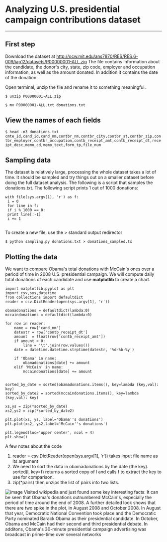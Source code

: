 # Analyzing U.S. presidential campaign contributions dataset
___
## First step
Download the dataset at http://ocw.mit.edu/ans7870/RES/RES.6-009/iap12/datasets/P00000001-ALL.zip
The file contains information about the candidate, the donor's city, state, zip code, employer and occupation information,
as well as the amount donated. In addition it contains the date of the donation.

Open terminal, unzip the file and rename it to something meaningful.

```$ unzip P00000001-ALL.zip```

```$ mv P00000001-ALL.txt donations.txt```

## View the names of each fields
``` $ head -n3 donations.txt ```
```cmte_id,cand_id,cand_nm,contbr_nm,contbr_city,contbr_st,contbr_zip,contbr_employer,contbr_occupation,contb_receipt_amt,contb_receipt_dt,receipt_desc,memo_cd,memo_text,form_tp,file_num```

## Sampling data
The dataset is relatively large, processing the whole dataset takes a lot of time. It should be sampled and try things out on a smaller dataset before doing the full dataset analysis.  The following is a script that samples
the donations.txt. The following script prints 1 out of 1000 donations:

```import sys
with file(sys.argv[1], 'r') as f:
 i = 0
 for line in f:
 if i % 1000 == 0:
 print line[:-1]
 i += 1
 
 ```
 To create a new file, use  the > standard output redirector
 
 ```$ python sampling.py donations.txt > donations_sampled.tx```

## Plotting the data
We want to compare Obama's total donations with McCain's ones over a period of time in 2008 U.S. presidential campaign.
We will compute daily total donations of each candidate and use **matplotlib** to create a chart.

```
import matplotlib.pyplot as plt
import csv,sys,datetime
from collections import defaultdict
reader = csv.DictReader(open(sys.argv[1], 'r'))

obamadonations = defaultdict(lambda:0)
mccaindonations = defaultdict(lambda:0)

for row in reader:
    name = row['cand_nm']
    datestr = row['contb_receipt_dt']
    amount  = float(row['contb_receipt_amt'])
    if amount < 0:
	    line = '\t'.join(row.values())
    date = datetime.datetime.strptime(datestr, '%d-%b-%y')

    if 'Obama' in name:
	    obamadonations[date] += amount
    elif 'McCain' in name:
	    mccaindonations[date] += amount


sorted_by_date = sorted(obamadonations.items(), key=lambda (key,val): key)
sorted_by_date2 = sorted(mccaindonations.items(), key=lambda (key,val): key)

xs,ys = zip(*sorted_by_date)
xs2,ys2 = zip(*sorted_by_date2)

plt.plot(xs, ys, label='Obama''s donations')
plt.plot(xs2, ys2,label='McCain''s donations')

plt.legend(loc='upper center', ncol = 4)
plt.show()
```
A few notes about the code
1. reader = csv.DictReader(open(sys.argv[1], 'r')) takes input file name as its argument
2. We need to sort the data in obamadonations by the date (the key). sorted(l, key=f) returns a sorted copy of
l and calls f to extract the key to use for comparison.
3. zip(*pairs) then unzips the list of pairs into two lists.

![image](https://user-images.githubusercontent.com/40592382/54732892-e63fe400-4bc8-11e9-900a-bd5cf1f6ae4e.png)
Visited wikipedia and just found some key interesting facts:
It can be seen that Obama's donations outnumbered McCain's, especially the period of time around the end of 2008. A further detailed look shows that there are two spike in the plot, in August 2008 and October 2008.
In August that year, Democratic National Convention took place and the Democratic Party nominated Barack Obama as their presidential candidate.
In October, Obama and McCain had their second and third presidential debate. In additons, Obama's 30-minute presidential campaign advertising was broadcast in prime-time over several networks


